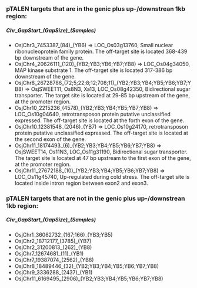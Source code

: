 ###  pTALEN targets that are in the genic plus up-/downstrean 1kb region: 
#####  Chr_GapStart_(GapSize)_(Samples)
* OsjChr3_7453387_(84)_(YB6) => LOC_Os03g13760, Small nuclear ribonucleoprotein family protein. The off-target site is located 368-439 bp downstream of the gene.
* OsjChr4_20626111_(120)_(YB2;YB3;YB6;YB7;YB8) => LOC_Os04g34050, MAP kinase substrate 1. The off-target site is located 317-386 bp downstream of the gene.
* OsjChr8_26728786_(72;5;22;8;12;708;11)_(YB2;YB3;YB4;YB5;YB6;YB7;YB8) => OsjSWEET11, Os8N3, Xa13, LOC_Os08g42350, Bidirectional sugar transporter. The target site is located at 29-85 bp upstream of the gene, at the promoter region.
* OsjChr10_2215236_(4578)_(YB2;YB3;YB4;YB5;YB7;YB8) => LOC_Os10g04640, retrotransposon protein putative unclassified expressed. The off-target site is located at the forth exon of the gene.
* OsjChr10_12381548_(2046)_(YB7) => LOC_Os10g24170, retrotransposon protein putative unclassified expressed. The off-target site is located at the second exon of the gene.
* OsjChr11_18174493_(6)_(YB2;YB3;YB4;YB5;YB6;YB7;YB8) => OsjSWEET14, Os11N3, LOC_Os11g31190, Bidirectional sugar transporter. The target site is located at 47 bp upstream to the first exon of the gene, at the promoter region.
* OsjChr11_27672188_(10)_(YB2;YB3;YB4;YB5;YB6;YB7;YB8) => LOC_Os11g45740, Up-regulated during cold stress. The off-target site is located inside intron region between exon2 and exon3.

###  pTALEN targets that are not in the genic plus up-/downstrean 1kb region: 
#####  Chr_GapStart_(GapSize)_(Samples)
* OsjChr1_36062732_(167;166)_(YB3;YB5)
* OsjChr2_18712177_(3785)_(YB7)
* OsjChr2_31200813_(262)_(YB8)
* OsjChr7_12674681_(11)_(YB1)
* OsjChr7_19387074_(2562)_(YB8)
* OsjChr8_18489446_(32)_(YB2;YB3;YB4;YB5;YB6;YB7;YB8)
* OsjChr9_3336288_(2437)_(YB1)
* OsjChr11_6169495_(2906)_(YB2;YB3;YB4;YB5;YB6;YB7;YB8)

